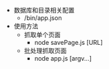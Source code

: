 * 数据库和目录相关配置
  - /bin/app.json
* 使用方法
  - 抓取单个页面
    - node savePage.js [URL]
  - 批处理抓取页面
    - node app.js [argv...]
